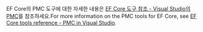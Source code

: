 <span data-ttu-id="a738a-101">EF Core의 PMC 도구에 대한 자세한 내용은 [EF Core 도구 참조 - Visual Studio의 PMC](/ef/core/miscellaneous/cli/powershell)를 참조하세요.</span><span class="sxs-lookup"><span data-stu-id="a738a-101">For more information on the PMC tools for EF Core, see [EF Core tools reference - PMC in Visual Studio](/ef/core/miscellaneous/cli/powershell).</span></span>